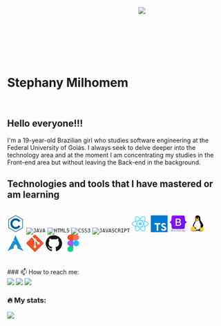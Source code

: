 <img width="200px" align="right" src="https://github.com/user-attachments/assets/9913bea9-4e49-46bc-a127-3b4abf3a5517">

</br>
</br>
</br>
</br>
</br>
</br>
</br>
<h1 align="left">Stephany Milhomem</h1>
</br>
<h2 align="left">Hello everyone!!!</h2>
I'm a 19-year-old Brazilian girl who studies software engineering at the Federal University of Goiás.
I always seek to delve deeper into the technology area and at the moment I am concentrating my studies in the Front-end area but without leaving the Back-end in the background.
</br>
<h2 align="left">Technologies and tools that I have mastered or am learning</h2>
</br>
<code><img width="40px" src="https://github.com/devicons/devicon/blob/master/icons/c/c-line.svg" title = "C"/></code>
<code><img width="40px" src="https://cdn.jsdelivr.net/gh/devicons/devicon/icons/java/java-original.svg" title = "JAVA"/></code>
<code><img width="40px" src="https://cdn.jsdelivr.net/gh/devicons/devicon/icons/html5/html5-original-wordmark.svg" title = "HTML5"/></code>
<code><img width="40px" src="https://cdn.jsdelivr.net/gh/devicons/devicon/icons/css3/css3-original-wordmark.svg" title = "CSS3"/></code>
<code><img width="40px" src="https://cdn.jsdelivr.net/gh/devicons/devicon/icons/javascript/javascript-original.svg" title = "JAVASCRIPT"/></code>
<code><img width="40px" src="https://github.com/devicons/devicon/blob/master/icons/react/react-original.svg" title = "REACT"/></code>
<code><img width="40px" src="https://github.com/devicons/devicon/blob/master/icons/typescript/typescript-original.svg" title = "TYPESCRIPT"/></code>
<code><img width="40px" src="https://github.com/devicons/devicon/blob/master/icons/bootstrap/bootstrap-original-wordmark.svg" title = "BOOTSTRAP"/></code>
<code><img width="40px" src="https://github.com/devicons/devicon/blob/master/icons/linux/linux-original.svg" title = "LINUX"/></code>
<code><img width="40px" src="https://github.com/devicons/devicon/blob/master/icons/archlinux/archlinux-original.svg" title = "ARCHLINUX"/></code>
<code><img width="40px" src="https://github.com/devicons/devicon/blob/master/icons/git/git-original.svg" title = "GIT"/></code>
<code><img width="40px" src="https://github.com/devicons/devicon/blob/master/icons/github/github-original.svg" title = "GITHUB"/></code>
<code><img width="40px" src="https://github.com/devicons/devicon/blob/master/icons/figma/figma-original.svg" title = "FIGMA"/></code>
</br>
</br>
</br>
### 📫 How to reach me:
<div>
<a href="https://www.instagram.com/milhomemstephany/" target="_blank"><img loading="lazy" src="https://img.shields.io/badge/-Instagram-%23E4405F?style=for-the-badge&logo=instagram&logoColor=white" target="_blank"></a>
<a href = "mailto:stephanymilhomem56@gmail.com"><img loading="lazy" src="https://img.shields.io/badge/Gmail-D14836?style=for-the-badge&logo=gmail&logoColor=white" target="_blank"></a>
<a href="https://www.linkedin.com/in/stephany-de-oliveira-sousa-milhomem-a32288246/" target="_blank"><img loading="lazy" src="https://img.shields.io/badge/-LinkedIn-%230077B5?style=for-the-badge&logo=linkedin&logoColor=white" target="_blank"></a>  
</div>

### 🔥 My stats:
<div>
<a href="https://github.com/StephanyMil">
<img loading="lazy" height="180em" src="https://github-readme-stats.vercel.app/api/top-langs/?username=StephanyMil&layout=compact&langs_count=7&theme=dracula"/>
</div>
